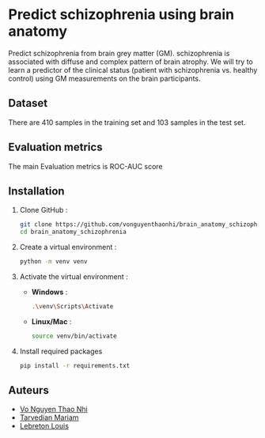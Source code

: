 # Predict schizophrenia using brain anatomy
Predict schizophrenia from brain grey matter (GM). schizophrenia is associated with diffuse and complex pattern of brain atrophy. We will try to learn a predictor of the clinical status (patient with schizophrenia vs. healthy control) using GM measurements on the brain participants.

## Dataset
There are 410 samples in the training set and 103 samples in the test set.

## Evaluation metrics
The main Evaluation metrics is ROC-AUC score

## Installation
1. Clone GitHub :

    ```bash
    git clone https://github.com/vonguyenthaonhi/brain_anatomy_schizophrenia.git
    cd brain_anatomy_schizophrenia
    ```

2. Create a virtual environment :

    ```bash
    python -m venv venv
    ```

3. Activate the virtual environment :

    - **Windows** :

        ```bash
        .\venv\Scripts\Activate
        ```

    - **Linux/Mac** :

        ```bash
        source venv/bin/activate
        ```

4. Install required packages

    ```bash
    pip install -r requirements.txt
    ```
    
## Auteurs

- [Vo Nguyen Thao Nhi](https://github.com/vonguyenthaonhi)
- [Tarvedian Mariam](https://github.com/Maro18287)
- [Lebreton Louis](https://github.com/louis-lebreton)
